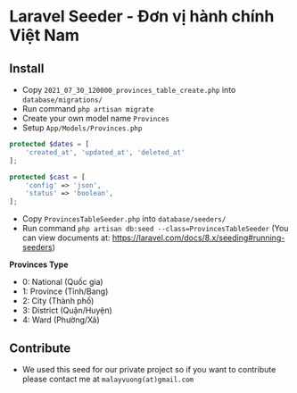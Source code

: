 # Laravel Seeder - Đơn vị hành chính Việt Nam

## Install
- Copy `2021_07_30_120000_provinces_table_create.php` into `database/migrations/`
- Run command `php artisan migrate`
- Create your own model name `Provinces`
- Setup `App/Models/Provinces.php`
```php
protected $dates = [
    'created_at', 'updated_at', 'deleted_at'
];

protected $cast = [
    'config' => 'json',
    'status' => 'boolean',
];
```
- Copy `ProvincesTableSeeder.php` into `database/seeders/`
- Run command `php artisan db:seed --class=ProvincesTableSeeder` (You can view documents at: https://laravel.com/docs/8.x/seeding#running-seeders)

**Provinces Type**
- 0: National (Quốc gia)
- 1: Province (Tỉnh/Bang)
- 2: City (Thành phố)
- 3: District (Quận/Huyện)
- 4: Ward (Phường/Xã)

## Contribute
- We used this seed for our private project so if you want to contribute please contact me at `malayvuong(at)gmail.com`